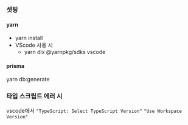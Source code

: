 ### 셋팅

#### yarn

- yarn install
- VScode 사용 시
  - yarn dlx @yarnpkg/sdks vscode

#### prisma

yarn db:generate

### 타입 스크립트 에러 시

vscode에서
`"TypeScript: Select TypeScript Version"`
`"Use Workspace Version"`
